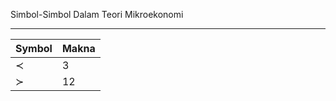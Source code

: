 Simbol-Simbol Dalam Teori Mikroekonomi
***

|Symbol |Makna|
|-----|--------|
|$\prec$|3       |
|$\succ$ |12      |
